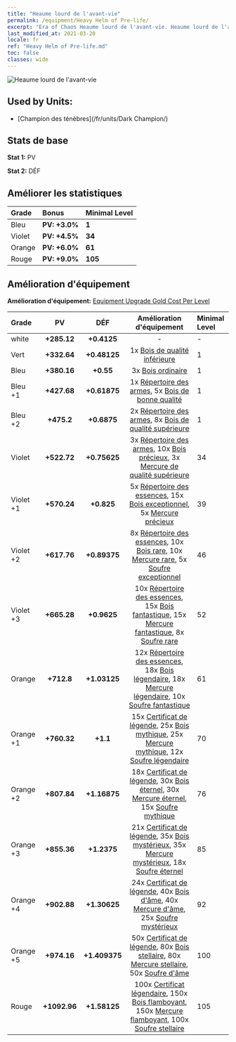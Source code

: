 ```yaml
---
title: "Heaume lourd de l'avant-vie"
permalink: /equipment/Heavy Helm of Pre-life/
excerpt: "Era of Chaos Heaume lourd de l'avant-vie. Heaume lourd de l'avant-vie"
last_modified_at: 2021-03-20
locale: fr
ref: "Heavy Helm of Pre-life.md"
toc: false
classes: wide
---
```


  ![Heaume lourd de l'avant-vie](/images/e/e_3092.png)

## Used by Units:

* [Champion des ténèbres](/fr/units/Dark Champion/) 


## Stats de base
 **Stat 1:** PV

 **Stat 2:** DÉF

## Améliorer les statistiques

  |     Grade    |   Bonus | Minimal Level | 
  |:-------------|:--------|:--------------| 
  | Bleu | **PV: +3.0%** | **1** | 
  | Violet | **PV: +4.5%** | **34** | 
  | Orange | **PV: +6.0%** | **61** | 
  | Rouge | **PV: +9.0%** | **105** | 


## Amélioration d'équipement
 **Amélioration d'équipement:** [Equipment Upgrade Gold Cost Per Level](/equipment/EquipmentUpgradeCostPerLevel/) 

  |          Grade      | PV | DÉF | Amélioration d'équipement | Minimal Level |
  |:--------------------|:---------:|:---------:|:----------------:|:--------------|
  | white | **+285.12** | **+0.4125** | - | - |
  | Vert | **+332.64** | **+0.48125** | 1x [Bois de qualité inférieure](/fr/Items/mat_1/) | 1 |
  | Bleu | **+380.16** | **+0.55** | 3x [Bois ordinaire](/fr/Items/mat_7/) | 1 |
  | Bleu +1 | **+427.68** | **+0.61875** | 1x [Répertoire des armes](/fr/Items/mat_18/), 5x [Bois de bonne qualité](/fr/Items/mat_13/) | 1 |
  | Bleu +2 | **+475.2** | **+0.6875** | 2x [Répertoire des armes](/fr/Items/mat_25/), 8x [Bois de qualité supérieure](/fr/Items/mat_20/) | 1 |
  | Violet | **+522.72** | **+0.75625** | 3x [Répertoire des armes](/fr/Items/mat_32/), 10x [Bois précieux](/fr/Items/mat_27/), 3x [Mercure de qualité supérieure](/fr/Items/mat_21/) | 34 |
  | Violet +1 | **+570.24** | **+0.825** | 5x [Répertoire des essences](/fr/Items/mat_39/), 15x [Bois exceptionnel](/fr/Items/mat_34/), 5x [Mercure précieux](/fr/Items/mat_28/) | 39 |
  | Violet +2 | **+617.76** | **+0.89375** | 8x [Répertoire des essences](/fr/Items/mat_46/), 10x [Bois rare](/fr/Items/mat_41/), 10x [Mercure rare](/fr/Items/mat_42/), 5x [Soufre exceptionnel](/fr/Items/mat_36/) | 46 |
  | Violet +3 | **+665.28** | **+0.9625** | 10x [Répertoire des essences](/fr/Items/mat_53/), 15x [Bois fantastique](/fr/Items/mat_48/), 15x [Mercure fantastique](/fr/Items/mat_49/), 8x [Soufre rare](/fr/Items/mat_43/) | 52 |
  | Orange | **+712.8** | **+1.03125** | 12x [Répertoire des essences](/fr/Items/mat_60/), 18x [Bois légendaire](/fr/Items/mat_55/), 18x [Mercure légendaire](/fr/Items/mat_56/), 10x [Soufre fantastique](/fr/Items/mat_50/) | 61 |
  | Orange +1 | **+760.32** | **+1.1** | 15x [Certificat de légende](/fr/Items/mat_67/), 25x [Bois mythique](/fr/Items/mat_62/), 25x [Mercure mythique](/fr/Items/mat_63/), 12x [Soufre légendaire](/fr/Items/mat_57/) | 70 |
  | Orange +2 | **+807.84** | **+1.16875** | 18x [Certificat de légende](/fr/Items/mat_74/), 30x [Bois éternel](/fr/Items/mat_69/), 30x [Mercure éternel](/fr/Items/mat_70/), 15x [Soufre mythique](/fr/Items/mat_64/) | 76 |
  | Orange +3 | **+855.36** | **+1.2375** | 21x [Certificat de légende](/fr/Items/mat_81/), 35x [Bois mystérieux](/fr/Items/mat_76/), 35x [Mercure mystérieux](/fr/Items/mat_77/), 18x [Soufre éternel](/fr/Items/mat_71/) | 85 |
  | Orange +4 | **+902.88** | **+1.30625** | 24x [Certificat de légende](/fr/Items/mat_88/), 40x [Bois d'âme](/fr/Items/mat_83/), 40x [Mercure d'âme](/fr/Items/mat_84/), 25x [Soufre mystérieux](/fr/Items/mat_78/) | 92 |
  | Orange +5 | **+974.16** | **+1.409375** | 50x [Certificat de légende](/fr/Items/mat_95/), 80x [Bois stellaire](/fr/Items/mat_90/), 80x [Mercure stellaire](/fr/Items/mat_91/), 50x [Soufre d'âme](/fr/Items/mat_85/) | 100 |
  | Rouge | **+1092.96** | **+1.58125** | 100x [Certificat légendaire](/fr/Items/mat_102/), 150x [Bois flamboyant](/fr/Items/mat_97/), 150x [Mercure flamboyant](/fr/Items/mat_98/), 100x [Soufre stellaire](/fr/Items/mat_92/) | 105 |

